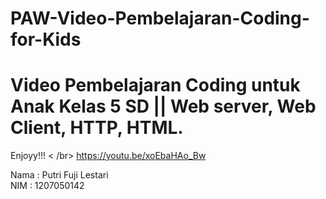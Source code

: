 # PAW-Video-Pembelajaran-Coding-for-Kids

# Video Pembelajaran Coding untuk Anak Kelas 5 SD || Web server, Web Client, HTTP, HTML. <br />
Enjoyy!!! < /br>
https://youtu.be/xoEbaHAo_Bw <br />

Nama : Putri Fuji Lestari <br />
NIM : 1207050142 <br />
